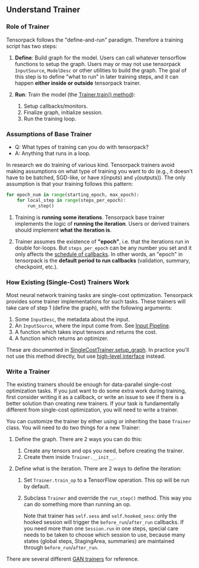 ## Understand Trainer

### Role of Trainer

Tensorpack follows the "define-and-run" paradigm. Therefore a training script has two steps:

1. __Define__: Build graph for the model.
	Users can call whatever tensorflow functions to setup the graph.
	Users may or may not use tensorpack `InputSource`, `ModelDesc` or other utilities to build the graph.
	The goal of this step is to define "what to run" in later training steps,
	and it can happen __either inside or outside__ tensorpack trainer.

2. __Run__: Train the model (the [Trainer.train() method](../modules/train.html#tensorpack.train.Trainer.train)):

	1. Setup callbacks/monitors.
	2. Finalize graph, initialize session.
	3. Run the training loop.


### Assumptions of Base Trainer

* Q: What types of training can you do with tensorpack?
* A: Anything that runs in a loop.

In research we do training of various kind.
Tensorpack trainers avoid making assumptions on what type of training
you want to do (e.g., it doesn't have to be batched, SGD-like, or have `X`(inputs) and `y`(outputs)).
The only assumption is that your training follows this pattern:
```python
for epoch_num in range(starting_epoch, max_epoch):
	for local_step in range(steps_per_epoch):
		run_step()
```

1. Training is **running some iterations**.
Tensorpack base trainer implements the logic of __running the iteration__.
Users or derived trainers should implement __what the iteration is__.

2. Trainer assumes the existence of __"epoch"__, i.e. that the iterations run in double for-loops.
But `steps_per_epoch` can be any number you set
and it only affects the [schedule of callbacks](extend/callback.html).
In other words, an "epoch" in tensorpack is the __default period to run callbacks__ (validation, summary, checkpoint, etc.).


### How Existing (Single-Cost) Trainers Work

Most neural network training tasks are single-cost optimization.
Tensorpack provides some trainer implementations for such tasks.
These trainers will take care of step 1 (define the graph), with the following arguments:

1. Some `InputDesc`, the metadata about the input.
2. An `InputSource`, where the input come from. See [Input Pipeline](input-source.html).
3. A function which takes input tensors and returns the cost.
4. A function which returns an optimizer.

These are documented in [SingleCostTrainer.setup_graph](../modules/train.html#tensorpack.train.SingleCostTrainer.setup_graph).
In practice you'll not use this method directly, but use [high-level interface](training-interface.html#with-modeldesc-and-trainconfig) instead.


### Write a Trainer

The existing trainers should be enough for data-parallel single-cost optimization tasks.
If you just want to do some extra work during training, first consider writing it as a callback,
or write an issue to see if there is a better solution than creating new trainers.
If your task is fundamentally different from single-cost optimization, you will need to write a trainer.

You can customize the trainer by either using or inheriting the base `Trainer` class.
You will need to do two things for a new Trainer:

1. Define the graph. There are 2 ways you can do this:
    1. Create any tensors and ops you need, before creating the trainer.
    2. Create them inside `Trainer.__init__`.

2. Define what is the iteration. There are 2 ways to define the iteration:
	1. Set `Trainer.train_op` to a TensorFlow operation. This op will be run by default.
	2. Subclass `Trainer` and override the `run_step()` method. This way you can
       do something more than running an op. 

       Note that trainer has `self.sess` and `self.hooked_sess`: only the hooked
       session will trigger the `before_run`/`after_run` callbacks.
       If you need more than one `Session.run` in one steps, special care needs
       to be taken to choose which session to use, because many states 
       (global steps, StagingArea, summaries) are maintained through `before_run`/`after_run`.
       

There are several different [GAN trainers](../../examples/GAN/GAN.py) for reference.
